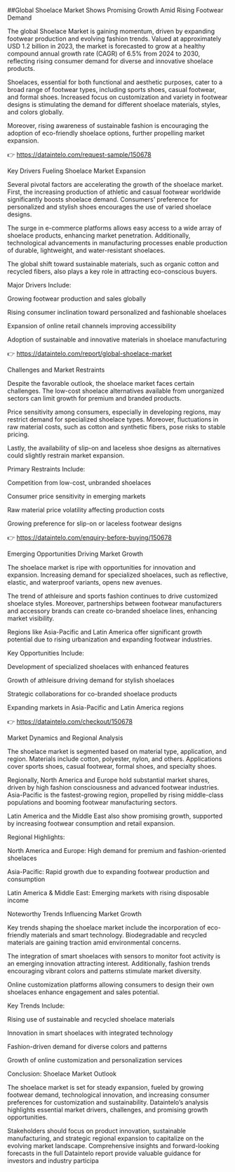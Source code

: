 ##Global Shoelace Market Shows Promising Growth Amid Rising Footwear Demand

The global Shoelace Market is gaining momentum, driven by expanding footwear production and evolving fashion trends. Valued at approximately USD 1.2 billion in 2023, the market is forecasted to grow at a healthy compound annual growth rate (CAGR) of 6.5% from 2024 to 2030, reflecting rising consumer demand for diverse and innovative shoelace products.

Shoelaces, essential for both functional and aesthetic purposes, cater to a broad range of footwear types, including sports shoes, casual footwear, and formal shoes. Increased focus on customization and variety in footwear designs is stimulating the demand for different shoelace materials, styles, and colors globally.

Moreover, rising awareness of sustainable fashion is encouraging the adoption of eco-friendly shoelace options, further propelling market expansion.

👉 https://dataintelo.com/request-sample/150678

Key Drivers Fueling Shoelace Market Expansion

Several pivotal factors are accelerating the growth of the shoelace market. First, the increasing production of athletic and casual footwear worldwide significantly boosts shoelace demand. Consumers’ preference for personalized and stylish shoes encourages the use of varied shoelace designs.

The surge in e-commerce platforms allows easy access to a wide array of shoelace products, enhancing market penetration. Additionally, technological advancements in manufacturing processes enable production of durable, lightweight, and water-resistant shoelaces.

The global shift toward sustainable materials, such as organic cotton and recycled fibers, also plays a key role in attracting eco-conscious buyers.

Major Drivers Include:

Growing footwear production and sales globally

Rising consumer inclination toward personalized and fashionable shoelaces

Expansion of online retail channels improving accessibility

Adoption of sustainable and innovative materials in shoelace manufacturing

👉 https://dataintelo.com/report/global-shoelace-market

Challenges and Market Restraints

Despite the favorable outlook, the shoelace market faces certain challenges. The low-cost shoelace alternatives available from unorganized sectors can limit growth for premium and branded products.

Price sensitivity among consumers, especially in developing regions, may restrict demand for specialized shoelace types. Moreover, fluctuations in raw material costs, such as cotton and synthetic fibers, pose risks to stable pricing.

Lastly, the availability of slip-on and laceless shoe designs as alternatives could slightly restrain market expansion.

Primary Restraints Include:

Competition from low-cost, unbranded shoelaces

Consumer price sensitivity in emerging markets

Raw material price volatility affecting production costs

Growing preference for slip-on or laceless footwear designs

👉 https://dataintelo.com/enquiry-before-buying/150678

Emerging Opportunities Driving Market Growth

The shoelace market is ripe with opportunities for innovation and expansion. Increasing demand for specialized shoelaces, such as reflective, elastic, and waterproof variants, opens new avenues.

The trend of athleisure and sports fashion continues to drive customized shoelace styles. Moreover, partnerships between footwear manufacturers and accessory brands can create co-branded shoelace lines, enhancing market visibility.

Regions like Asia-Pacific and Latin America offer significant growth potential due to rising urbanization and expanding footwear industries.

Key Opportunities Include:

Development of specialized shoelaces with enhanced features

Growth of athleisure driving demand for stylish shoelaces

Strategic collaborations for co-branded shoelace products

Expanding markets in Asia-Pacific and Latin America regions

👉 https://dataintelo.com/checkout/150678

Market Dynamics and Regional Analysis

The shoelace market is segmented based on material type, application, and region. Materials include cotton, polyester, nylon, and others. Applications cover sports shoes, casual footwear, formal shoes, and specialty shoes.

Regionally, North America and Europe hold substantial market shares, driven by high fashion consciousness and advanced footwear industries. Asia-Pacific is the fastest-growing region, propelled by rising middle-class populations and booming footwear manufacturing sectors.

Latin America and the Middle East also show promising growth, supported by increasing footwear consumption and retail expansion.

Regional Highlights:

North America and Europe: High demand for premium and fashion-oriented shoelaces

Asia-Pacific: Rapid growth due to expanding footwear production and consumption

Latin America & Middle East: Emerging markets with rising disposable income

Noteworthy Trends Influencing Market Growth

Key trends shaping the shoelace market include the incorporation of eco-friendly materials and smart technology. Biodegradable and recycled materials are gaining traction amid environmental concerns.

The integration of smart shoelaces with sensors to monitor foot activity is an emerging innovation attracting interest. Additionally, fashion trends encouraging vibrant colors and patterns stimulate market diversity.

Online customization platforms allowing consumers to design their own shoelaces enhance engagement and sales potential.

Key Trends Include:

Rising use of sustainable and recycled shoelace materials

Innovation in smart shoelaces with integrated technology

Fashion-driven demand for diverse colors and patterns

Growth of online customization and personalization services

Conclusion: Shoelace Market Outlook

The shoelace market is set for steady expansion, fueled by growing footwear demand, technological innovation, and increasing consumer preferences for customization and sustainability. Dataintelo’s analysis highlights essential market drivers, challenges, and promising growth opportunities.

Stakeholders should focus on product innovation, sustainable manufacturing, and strategic regional expansion to capitalize on the evolving market landscape. Comprehensive insights and forward-looking forecasts in the full Dataintelo report provide valuable guidance for investors and industry participa
